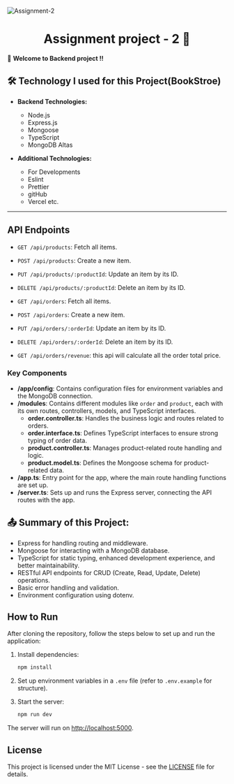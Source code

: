 ![Assignment-2](https://codingzap.com/wp-content/uploads/2023/09/C_Programming_Help.webp)

<h1 align="center">
  Assignment  project - 2 🚀
</h1>


🎉 **Welcome to Backend project !!**

## 🛠️ Technology I used for this Project(BookStroe)

- **Backend Technologies:**

  - Node.js
  - Express.js
  - Mongoose
  - TypeScript
  - MongoDB Altas



- **Additional Technologies:**
  - For Developments 
  - Eslint
  - Prettier
  - gitHub
  - Vercel etc.

---
## API Endpoints 

- `GET /api/products`: Fetch all items.
- `POST /api/products`: Create a new item.
- `PUT /api/products/:productId`: Update an item by its ID.
- `DELETE /api/products/:productId`: Delete an item by its ID.

- `GET /api/orders`: Fetch all items.
- `POST /api/orders`: Create a new item.
- `PUT /api/orders/:orderId`: Update an item by its ID.
- `DELETE /api/orders/:orderId`: Delete an item by its ID.
- `GET /api/orders/revenue`: this api will calculate all the order total price.


### Key Components

- **/app/config**: Contains configuration files for environment variables and the MongoDB connection.
- **/modules**: Contains different modules like `order` and `product`, each with its own routes, controllers, models, and TypeScript interfaces.
  - **order.controller.ts**: Handles the business logic and routes related to orders.
  - **order.interface.ts**: Defines TypeScript interfaces to ensure strong typing of order data.
  - **product.controller.ts**: Manages product-related route handling and logic.
  - **product.model.ts**: Defines the Mongoose schema for product-related data.
- **/app.ts**: Entry point for the app, where the main route handling functions are set up.
- **/server.ts**: Sets up and runs the Express server, connecting the API routes with the app.

## 📤 **Summary of this Project:**

 - Express for handling routing and middleware.
 - Mongoose for interacting with a MongoDB database.
 - TypeScript for static typing, enhanced development experience, and better maintainability.
 - RESTful API endpoints for CRUD (Create, Read, Update, Delete) operations.
 - Basic error handling and validation.
 - Environment configuration using dotenv.


## How to Run

After cloning the repository, follow the steps below to set up and run the application:

1. Install dependencies:

    ```bash
    npm install
    ```

2. Set up environment variables in a `.env` file (refer to `.env.example` for structure).

3. Start the server:

    ```bash
    npm run dev
    ```

The server will run on [http://localhost:5000](http://localhost:5000).



## License

This project is licensed under the MIT License - see the [LICENSE](LICENSE) file for details.

